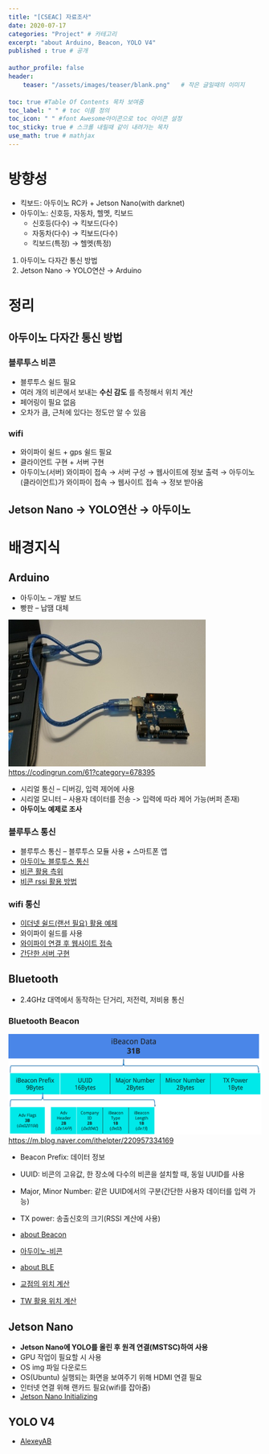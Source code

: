 ```yaml
---
title: "[CSEAC] 자료조사"
date: 2020-07-17
categories: "Project" # 카테고리
excerpt: "about Arduino, Beacon, YOLO V4"
published : true # 공개

author_profile: false
header:
    teaser: "/assets/images/teaser/blank.png"   # 작은 글일때의 이미지

toc: true #Table Of Contents 목차 보여줌
toc_label: " " # toc 이름 정의
toc_icon: " " #font Awesome아이콘으로 toc 아이콘 설정
toc_sticky: true # 스크롤 내릴때 같이 내려가는 목차
use_math: true # mathjax
---
```



# 방향성

- 킥보드: 아두이노 RC카 + Jetson Nano(with darknet)
- 아두이노: 신호등, 자동차, 헬멧, 킥보드
  - 신호등(다수) → 킥보드(다수)
  - 자동차(다수) → 킥보드(다수)
  - 킥보드(특정) → 헬멧(특정)

1. 아두이노 다자간 통신 방법
2. Jetson Nano → YOLO연산 → Arduino

# 정리

## 아두이노 다자간 통신 방법

### 블루투스 비콘

- 블루투스 쉴드 필요
- 여러 개의 비콘에서 보내는 **수신 감도** 를 측정해서 위치 계산
- 페어링이 필요 없음
- 오차가 큼, 근처에 있다는 정도만 알 수 있음

### wifi

- 와이파이 쉴드 + gps 쉴드 필요
- 클라이언트 구현 + 서버 구현
- 아두이노(서버) 와이파이 접속 → 서버 구성 → 웹사이트에 정보 출력 → 아두이노(클라이언트)가 와이파이 접속 → 웹사이트 접속 → 정보 받아옴


## Jetson Nano → YOLO연산 → 아두이노


# 배경지식

## Arduino

- 아두이노 – 개발 보드
- 빵판 – 납땜 대체

![](/assets/posts/al/5cb9805c.png)
<br><span class="srclink">https://codingrun.com/61?category=678395</span>

- 시리얼 통신 – 디버깅, 입력 제어에 사용
- 시리얼 모니터 – 사용자 데이터를 전송 -> 입력에 따라 제어 가능(버퍼 존재)
- **아두이노 예제로 조사**

### 블루투스 통신

- 블루투스 통신 – 블루투스 모듈 사용 + 스마트폰 앱
- [아두이노 블루투스 통신](https://codingrun.com/114?category=674346)
- [비콘 활용 측위](https://gongdae58.tistory.com/73?category=604622)
- [비콘 rssi 활용 방법](http://suk6728.blog.me/221006781206)

### wifi 통신

- [이더넷 쉴드(랜선 필요) 활용 예제](https://calmjy.tistory.com/27)
- 와이파이 쉴드를 사용
- [와이파이 연결 후 웹사이트 접속](https://turtleshell.kr/54?category=763466)
- [간단한 서버 구현](https://turtleshell.kr/59?category=763466)

## Bluetooth

- 2.4GHz 대역에서 동작하는 단거리, 저전력, 저비용 통신

### Bluetooth Beacon

![](/assets/posts/al/df09ea58.png)
<br><span class="srclink">https://m.blog.naver.com/ithelpter/220957334169</span><br>
- Beacon Prefix: 데이터 정보
- UUID: 비콘의 고유값, 한 장소에 다수의 비콘을 설치할 때, 동일 UUID를 사용
- Major, Minor Number: 같은 UUID에서의 구분(간단한 사용자 데이터를 입력 가능)
- TX power: 송출신호의 크기(RSSI 계산에 사용)



- [about Beacon](https://blog.msalt.net/210)
- [아두이노-비콘](https://medium.com/@kimjk4031)
- [about BLE](https://blog-kr.zoyi.co/bluetooth-low-energy-ble/)
- [교점의 위치 계산](https://blog.ghatdev.xyz/10)
- [TW 활용 위치 계산](https://blog.ghatdev.xyz/7)

## Jetson Nano

- **Jetson Nano에 YOLO를 올린 후 원격 연결(MSTSC)하여 사용**
- GPU 작업이 필요할 시 사용
- OS img 파일 다운로드
- OS(Ubuntu) 실행되는 화면을 보여주기 위해 HDMI 연결 필요
- 인터넷 연결 위해 랜카드 필요(wifi를 잡아줌)
- [Jetson Nano Initializing](https://wendys.tistory.com/141)


## YOLO V4

- [AlexeyAB](https://github.com/AlexeyAB/darknet)
